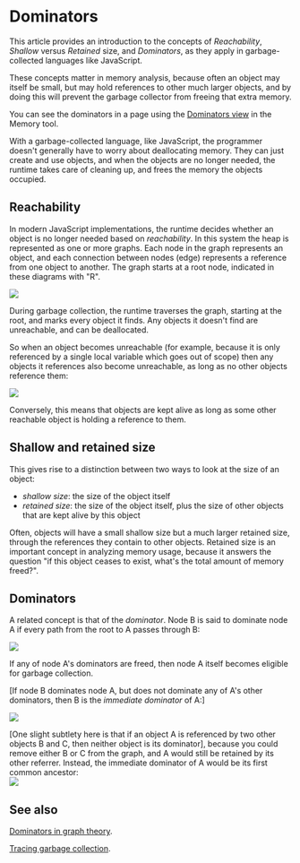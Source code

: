# Dominators

This article provides an introduction to the concepts of *Reachability*,
*Shallow* versus *Retained* size, and *Dominators*, as they apply in
garbage-collected languages like JavaScript.

These concepts matter in memory analysis, because often an object may
itself be small, but may hold references to other much larger objects,
and by doing this will prevent the garbage collector from freeing that
extra memory.

You can see the dominators in a page using the [Dominators
view](dominators_view.md) in the Memory tool.

With a garbage-collected language, like JavaScript, the programmer
doesn\'t generally have to worry about deallocating memory. They can
just create and use objects, and when the objects are no longer needed,
the runtime takes care of cleaning up, and frees the memory the objects
occupied.

## Reachability

In modern JavaScript implementations, the runtime decides whether an
object is no longer needed based on *reachability*. In this system the
heap is represented as one or more graphs. Each node in the graph
represents an object, and each connection between nodes (edge)
represents a reference from one object to another. The graph starts at a
root node, indicated in these diagrams with \"R\".

![](../img/memory-graph.svg)

During garbage collection, the runtime traverses the graph, starting at
the root, and marks every object it finds. Any objects it doesn\'t find
are unreachable, and can be deallocated.

So when an object becomes unreachable (for example, because it is only
referenced by a single local variable which goes out of scope) then any
objects it references also become unreachable, as long as no other
objects reference them:

![](../img/memory-graph-unreachable.svg)

Conversely, this means that objects are kept alive as long as some other
reachable object is holding a reference to them.

## Shallow and retained size

This gives rise to a distinction between two ways to look at the size of
an object:

-   *shallow size*: the size of the object itself
-   *retained size*: the size of the object itself, plus the size of
    other objects that are kept alive by this object

Often, objects will have a small shallow size but a much larger retained
size, through the references they contain to other objects. Retained
size is an important concept in analyzing memory usage, because it
answers the question \"if this object ceases to exist, what\'s the total
amount of memory freed?\".

## Dominators

A related concept is that of the *dominator*. Node B is said to dominate
node A if every path from the root to A passes through B:

![](../img/memory-graph-dominators.svg)

If any of node A\'s dominators are freed, then node A itself becomes
eligible for garbage collection.

[If node B dominates node A, but does not dominate any of A\'s other
dominators, then B is the *immediate dominator* of
A:]

![](../img/memory-graph-immediate-dominator.svg)

[One slight subtlety here is that if an object A is referenced by two
other objects B and C, then neither object is its
dominator], because you could remove either B or C from
the graph, and A would still be retained by its other referrer. Instead,
the immediate dominator of A would be its first common ancestor:\
![](../img/memory-graph-dominator-multiple-references.svg)

## See also

[Dominators in graph
theory](https://en.wikipedia.org/wiki/Dominator_%28graph_theory%29).

[Tracing garbage
collection](https://en.wikipedia.org/wiki/Tracing_garbage_collection).
